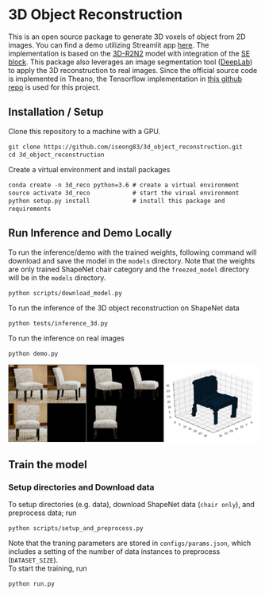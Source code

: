 # 3D Object Reconstruction
This is an open source package to generate 3D voxels of object from 2D images. You can find a demo utilizing Streamlit app [here][0].
The implementation is based on the [3D-R2N2][1] model with integration of the [SE block][2]. This package also leverages an image segmentation tool ([DeepLab][4]) to apply the 3D reconstruction to real images. Since the official source code is implemented in Theano, the Tensorflow implementation in [this github repo][3] is used for this project. 
<!--
## Demo
This project result can be viewed in [here][0]. Note that this demo is running on CPU (m4.xlarge in AWS). 
-->
## Installation / Setup
Clone this repository to a machine with a GPU.
```
git clone https://github.com/iseong83/3d_object_reconstruction.git
cd 3d_object_reconstruction
```
Create a virtual environment and install packages
```
conda create -n 3d_reco python=3.6 # create a virtual environment
source activate 3d_reco            # start the virual environment
python setup.py install            # install this package and requirements
```

## Run Inference and Demo Locally
To run the inference/demo with the trained weights, following command will download and save the model in the `models` directory. Note that the weights are only trained ShapeNet chair category and the `freezed_model` directory will be in the `models` directory.
```
python scripts/download_model.py
```

To run the inference of the 3D object reconstruction on ShapeNet data
```
python tests/inference_3d.py
```
To run the inference on real images
```
python demo.py
```
![demo](imgs/demo.png)
## Train the model
### Setup directories and Download data
To setup directories (e.g. data), download ShapeNet data (`chair only`), and preprocess data; run
```
python scripts/setup_and_preprocess.py
```
Note that the traning parameters are stored in `configs/params.json`, which includes a setting of the number of data instances to preprocess (`DATASET_SIZE`).   
To start the training, run
```
python run.py
```

[0]: http://34.210.191.147:8501/
[1]: https://arxiv.org/abs/1604.00449
[2]: https://arxiv.org/abs/1709.01507
[3]: https://github.com/micmelesse/3D-reconstruction-with-Neural-Networks.git
[4]: https://arxiv.org/abs/1802.02611